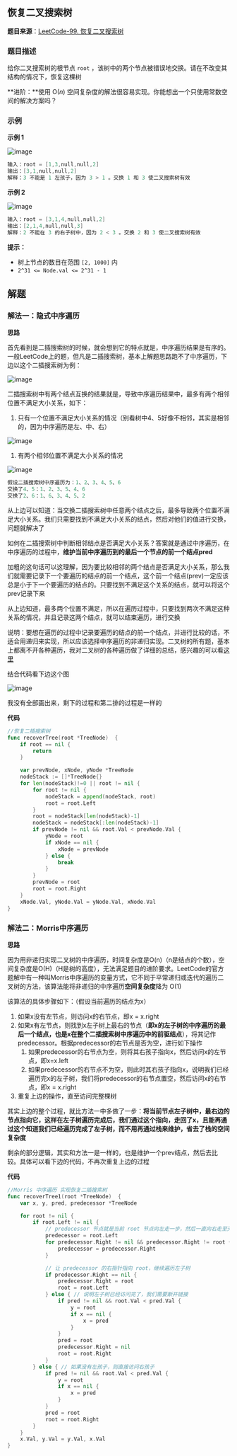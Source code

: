 ## 恢复二叉搜索树

**题目来源**：[LeetCode-99. 恢复二叉搜索树](https://leetcode-cn.com/problems/recover-binary-search-tree/)

### 题目描述

给你二叉搜索树的根节点 `root` ，该树中的两个节点被错误地交换。请在不改变其结构的情况下，恢复这棵树

**进阶：**使用 O(*n*) 空间复杂度的解法很容易实现。你能想出一个只使用常数空间的解决方案吗？

### 示例

**示例 1**

![image](https://github.com/Rain-Life/algorithm-go/blob/master/photos/BinaryTree/99/99-1.png)

```go
输入：root = [1,3,null,null,2]
输出：[3,1,null,null,2]
解释：3 不能是 1 左孩子，因为 3 > 1 。交换 1 和 3 使二叉搜索树有效
```

**示例 2**

![image](https://github.com/Rain-Life/algorithm-go/blob/master/photos/BinaryTree/99/99-2.png)

```go
输入：root = [3,1,4,null,null,2]
输出：[2,1,4,null,null,3]
解释：2 不能在 3 的右子树中，因为 2 < 3 。交换 2 和 3 使二叉搜索树有效
```

**提示：**

- 树上节点的数目在范围 `[2, 1000]` 内
- `2^31 <= Node.val <= 2^31 - 1`

## 解题

### 解法一：隐式中序遍历

**思路**

首先看到是二插搜索树的时候，就会想到它的特点就是，中序遍历结果是有序的。一般LeetCode上的题，但凡是二插搜索树，基本上解题思路跑不了中序遍历，下边以这个二插搜索树为例：

![image](https://github.com/Rain-Life/algorithm-go/blob/master/photos/BinaryTree/99/99-3.png)

二插搜索树中有两个结点互换的结果就是，导致中序遍历结果中，最多有两个相邻位置不满足大小关系，如下：

1. 只有一个位置不满足大小关系的情况（别看树中4、5好像不相邻，其实是相邻的，因为中序遍历是左、中、右）

![image](https://github.com/Rain-Life/algorithm-go/blob/master/photos/BinaryTree/99/99-4.png)

1. 有两个相邻位置不满足大小关系的情况

![image](https://github.com/Rain-Life/algorithm-go/blob/master/photos/BinaryTree/99/99-5.png)

```go
假设二插搜索树中序遍历为：1、2、3、4、5、6
交换了4、5：1、2、3、5、4、6
交换了2、6：1、6、3、4、5、2
```

从上边可以知道：当交换二插搜索树中任意两个结点之后，最多导致两个位置不满足大小关系。我们只需要找到不满足大小关系的结点，然后对他们的值进行交换，问题就解决了

如何在二插搜索树中判断相邻结点是否满足大小关系？答案就是通过中序遍历，在中序遍历的过程中，**维护当前中序遍历到的最后一个节点的前一个结点pred**

加粗的这句话可以这理解，因为要比较相邻的两个结点是否满足大小关系，那么我们就需要记录下一个要遍历的结点的前一个结点，这个前一个结点(prev)一定应该总是小于下一个要遍历的结点的。只要找到不满足这个关系的结点，就可以将这个prev记录下来

从上边知道，最多两个位置不满足，所以在遍历过程中，只要找到两次不满足这种关系的情况，并且记录这两个结点，就可以结束遍历，进行交换

说明：要想在遍历的过程中记录要遍历的结点的前一个结点，并进行比较的话，不适合用递归来实现，所以应该选择中序遍历的非递归实现。二叉树的所有题，基本上都离不开各种遍历，我对二叉树的各种遍历做了详细的总结，感兴趣的可以看[这里](https://juejin.cn/post/7025802999561715743)

结合代码看下边这个图

![image](https://github.com/Rain-Life/algorithm-go/blob/master/photos/BinaryTree/99/99-6.png)

我没有全部画出来，剩下的过程和第二排的过程是一样的

**代码**

```go
//恢复二插搜索树
func recoverTree(root *TreeNode)  {
	if root == nil {
		return
	}

	var prevNode, xNode, yNode *TreeNode
	nodeStack := []*TreeNode{}
	for len(nodeStack)!=0 || root != nil {
		for root != nil {
			nodeStack = append(nodeStack, root)
			root = root.Left
		}
		root = nodeStack[len(nodeStack)-1]
		nodeStack = nodeStack[:len(nodeStack)-1]
		if prevNode != nil && root.Val < prevNode.Val {
			yNode = root
			if xNode == nil {
				xNode = prevNode
			} else {
				break
			}
		}
		prevNode = root
		root = root.Right
	}
	xNode.Val, yNode.Val = yNode.Val, xNode.Val
}
```

### 解法二：Morris中序遍历

**思路**

因为用非递归实现二叉树的中序遍历，时间复杂度是O(n)（n是结点的个数），空间复杂度是O(H)（H是树的高度），无法满足题目的进阶要求。LeetCode的官方题解中有一种叫Morris中序遍历的变量方式，它不同于平常递归或迭代的遍历二叉树的方法，该算法能将非递归的中序遍历**空间复杂度**降为 O(1)

该算法的具体步骤如下：（假设当前遍历的结点为x）

1. 如果x没有左节点，则访问x的右节点，即x = x.right
2. 如果x有左节点，则找到x左子树上最右的节点（**即x的左子树的中序遍历的最后一个结点，也是x在整个二插搜索树中序遍历中的前驱结点**），将其记作predecessor。根据predecessor的右节点是否为空，进行如下操作
    1. 如果predecessor的右节点为空，则将其右孩子指向x，然后访问x的左节点，即x=x.left
    2. 如果predecessor的右节点不为空，则此时其右孩子指向x，说明我们已经遍历完x的左子树，我们将predecessor的右节点置空，然后访问x的右节点，即x = x.right
3. 重复上边的操作，直至访问完整棵树

其实上边的整个过程，就比方法一中多做了一步：**将当前节点左子树中，最右边的节点指向它，这样在左子树遍历完成后，我们通过这个指向，走回了x，且能再通过这个知道我们已经遍历完成了左子树，而不用再通过栈来维护，省去了栈的空间复杂度**

剩余的部分逻辑，其实和方法一是一样的，也是维护一个prev结点，然后去比较。具体可以看下边的代码，不再次重复上边的过程

**代码**

```go
//Morris 中序遍历 实现恢复二插搜索树
func recoverTree1(root *TreeNode)  {
	var x, y, pred, predecessor *TreeNode

	for root != nil {
		if root.Left != nil {
			// predecessor 节点就是当前 root 节点向左走一步，然后一直向右走至无法走为止
			predecessor = root.Left
			for predecessor.Right != nil && predecessor.Right != root {
				predecessor = predecessor.Right
			}

			// 让 predecessor 的右指针指向 root，继续遍历左子树
			if predecessor.Right == nil {
				predecessor.Right = root
				root = root.Left
			} else { // 说明左子树已经访问完了，我们需要断开链接
				if pred != nil && root.Val < pred.Val {
					y = root
					if x == nil {
						x = pred
					}
				}
				pred = root
				predecessor.Right = nil
				root = root.Right
			}
		} else { // 如果没有左孩子，则直接访问右孩子
			if pred != nil && root.Val < pred.Val {
				y = root
				if x == nil {
					x = pred
				}
			}
			pred = root
			root = root.Right
		}
	}
	x.Val, y.Val = y.Val, x.Val
}
```